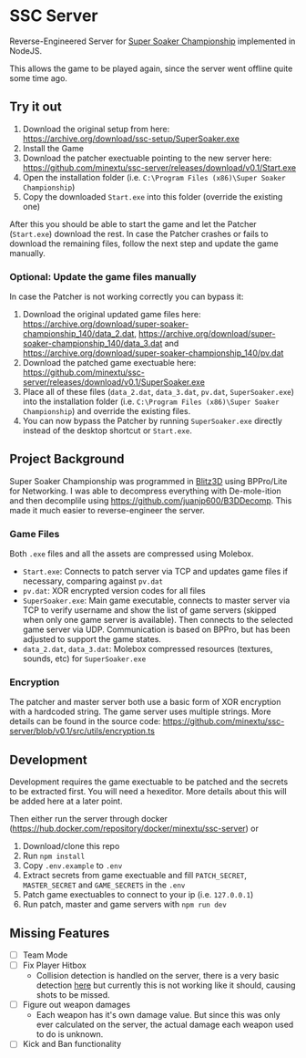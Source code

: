# SSC Server
Reverse-Engineered Server for [Super Soaker Championship](https://www.helles-koepfchen.de/online_spiele/super_soaker_championship/index.html) implemented in NodeJS.

This allows the game to be played again, since the server went offline quite some time ago.

## Try it out
1. Download the original setup from here: https://archive.org/download/ssc-setup/SuperSoaker.exe
2. Install the Game
3. Download the patcher exectuable pointing to the new server here: https://github.com/minextu/ssc-server/releases/download/v0.1/Start.exe
4. Open the installation folder (i.e. `C:\Program Files (x86)\Super Soaker Championship`)
5. Copy the downloaded `Start.exe` into this folder (override the existing one)

After this you should be able to start the game and let the Patcher (`Start.exe`) download the rest. In case the Patcher crashes or fails to download the remaining files, follow the next step and update the game manually.

### Optional: Update the game files manually
In case the Patcher is not working correctly you can bypass it:

1. Download the original updated game files here: https://archive.org/download/super-soaker-championship_140/data_2.dat, https://archive.org/download/super-soaker-championship_140/data_3.dat and https://archive.org/download/super-soaker-championship_140/pv.dat
2. Download the patched game exectuable here: https://github.com/minextu/ssc-server/releases/download/v0.1/SuperSoaker.exe
3. Place all of these files (`data_2.dat`, `data_3.dat`, `pv.dat`, `SuperSoaker.exe`) into the installation folder (i.e. `C:\Program Files (x86)\Super Soaker Championship`) and override the existing files.
4. You can now bypass the Patcher by running `SuperSoaker.exe` directly instead of the desktop shortcut or `Start.exe`.

## Project Background
Super Soaker Championship was programmed in [Blitz3D](https://blitzresearch.itch.io/blitz3d) using BPPro/Lite for Networking. I was able to decompress everything with De-mole-ition and then decomplile using https://github.com/juanjp600/B3DDecomp. This made it much easier to reverse-engineer the server.

### Game Files
Both `.exe` files and all the assets are compressed using Molebox.

- `Start.exe`: Connects to patch server via TCP and updates game files if necessary, comparing against `pv.dat`
- `pv.dat`: XOR encrypted version codes for all files
- `SuperSoaker.exe`: Main game executable, connects to master server via TCP to verify username and show the list of game servers (skipped when only one game server is available). Then connects to the selected game server via UDP. Communication is based on BPPro, but has been adjusted to support the game states.
- `data_2.dat`, `data_3.dat`: Molebox compressed resources (textures, sounds, etc) for `SuperSoaker.exe`

### Encryption
The patcher and master server both use a basic form of XOR encryption with a hardcoded string. The game server uses multiple strings. More details can be found in the source code: https://github.com/minextu/ssc-server/blob/v0.1/src/utils/encryption.ts

## Development
Development requires the game exectuable to be patched and the secrets to be extracted first. You will need a hexeditor. More details about this will be added here at a later point.

Then either run the server through docker (https://hub.docker.com/repository/docker/minextu/ssc-server) or
1. Download/clone this repo
2. Run `npm install`
3. Copy `.env.example` to `.env`
4. Extract secrets from game exectuable and fill `PATCH_SECRET`, `MASTER_SECRET` and `GAME_SECRETS` in the `.env`
5. Patch game exectuables to connect to your ip (i.e. `127.0.0.1`)
6. Run patch, master and game servers with `npm run dev`

## Missing Features
- [ ] Team Mode
- [ ] Fix Player Hitbox
    - Collision detection is handled on the server, there is a very basic detection [here](https://github.com/minextu/ssc-server/blob/0e849d6247f02cec1e294a9c61d4b29609069975/src/game/state/shot.ts#L220) but currently this is not working like it should, causing shots to be missed.
- [ ] Figure out weapon damages
    - Each weapon has it's own damage value. But since this was only ever calculated on the server, the actual damage each weapon used to do is unknown.
- [ ] Kick and Ban functionality
